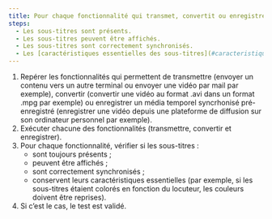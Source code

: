 ```yaml
---
title: Pour chaque fonctionnalité qui transmet, convertit ou enregistre un [média temporel synchronisé pré-enregistré](#media-temporel-type-son-video-et-synchronise) qui possède une piste de [sous-titres synchronisés](#sous-titres-synchronises-objet-multimedia), à l’issue du processus, les sous-titres respectent-ils ces conditions ?
steps:
  - Les sous-titres sont présents.
  - Les sous-titres peuvent être affichés.
  - Les sous-titres sont correctement synchronisés.
  - Les [caractéristiques essentielles des sous-titres](#caracteristiques-essentielles-des-sous-titres) sont conservées.
---
```


1. Repérer les fonctionnalités qui permettent de transmettre (envoyer un contenu vers un autre terminal ou envoyer une vidéo par mail par exemple), convertir (convertir une vidéo au format .avi dans un format .mpg par exemple) ou enregistrer un média temporel syncrhonisé pré-enregistré (enregistrer une vidéo depuis une plateforme de diffusion sur son ordinateur personnel par exemple). 
2. Exécuter chacune des fonctionnalités (transmettre, convertir et enregistrer).
3. Pour chaque fonctionnalité, vérifier si les sous-titres&nbsp;:
   - sont toujours présents ;
   - peuvent être affichés ;
   - sont correctement synchronisés ;
   - conservent leurs caractéristiques essentielles (par exemple, si les sous-titres étaient colorés en fonction du locuteur, les couleurs doivent être reprises).
4. Si c’est le cas, le test est validé.